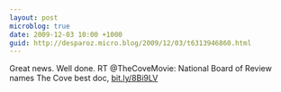 ```yaml
---
layout: post
microblog: true
date: 2009-12-03 10:00 +1000
guid: http://desparoz.micro.blog/2009/12/03/t6313946860.html
---
```

Great news. Well done. RT @TheCoveMovie: National Board of Review names The Cove best doc, [bit.ly/8Bi9LV](http://bit.ly/8Bi9LV)
